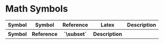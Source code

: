 # Math Symbols


<table>
  <thead>
    <tr>
      <th>Symbol</th>
      <th>Symbol</th>
      <th>Reference</th>
      <th>Latex</th>
      <th>Description</th>
    </tr>
  </thead>
  <tbody>
    <tr>
      <th>Symbol</th>
      <th>Reference</th>
      <th>`\subset`</th>
      <th>Description</th>
    </tr>
  </tbody>
</table>
